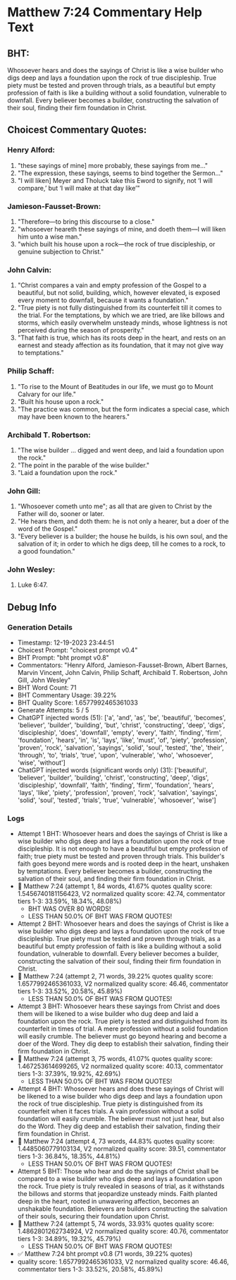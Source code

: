 # Matthew 7:24 Commentary Help Text

## BHT:
Whosoever hears and does the sayings of Christ is like a wise builder who digs deep and lays a foundation upon the rock of true discipleship. True piety must be tested and proven through trials, as a beautiful but empty profession of faith is like a building without a solid foundation, vulnerable to downfall. Every believer becomes a builder, constructing the salvation of their soul, finding their firm foundation in Christ.

## Choicest Commentary Quotes:
### Henry Alford:
1. "these sayings of mine] more probably, these sayings from me..."
2. "The expression, these sayings, seems to bind together the Sermon..."
3. "I will liken] Meyer and Tholuck take this Eword to signify, not ‘I will compare,’ but ‘I will make at that day like’"

### Jamieson-Fausset-Brown:
1. "Therefore—to bring this discourse to a close."
2. "whosoever heareth these sayings of mine, and doeth them—I will liken him unto a wise man."
3. "which built his house upon a rock—the rock of true discipleship, or genuine subjection to Christ."

### John Calvin:
1. "Christ compares a vain and empty profession of the Gospel to a beautiful, but not solid, building, which, however elevated, is exposed every moment to downfall, because it wants a foundation."
2. "True piety is not fully distinguished from its counterfeit till it comes to the trial. For the temptations, by which we are tried, are like billows and storms, which easily overwhelm unsteady minds, whose lightness is not perceived during the season of prosperity."
3. "That faith is true, which has its roots deep in the heart, and rests on an earnest and steady affection as its foundation, that it may not give way to temptations."

### Philip Schaff:
1. "To rise to the Mount of Beatitudes in our life, we must go to Mount Calvary for our life."
2. "Built his house upon a rock."
3. "The practice was common, but the form indicates a special case, which may have been known to the hearers."

### Archibald T. Robertson:
1. "The wise builder ... digged and went deep, and laid a foundation upon the rock."
2. "The point in the parable of the wise builder."
3. "Laid a foundation upon the rock."

### John Gill:
1. "Whosoever cometh unto me"; as all that are given to Christ by the Father will do, sooner or later.
2. "He hears them, and doth them: he is not only a hearer, but a doer of the word of the Gospel."
3. "Every believer is a builder; the house he builds, is his own soul, and the salvation of it; in order to which he digs deep, till he comes to a rock, to a good foundation."

### John Wesley:
1. Luke 6:47.



## Debug Info
### Generation Details
- Timestamp: 12-19-2023 23:44:51
- Choicest Prompt: "choicest prompt v0.4"
- BHT Prompt: "bht prompt v0.8"
- Commentators: "Henry Alford, Jamieson-Fausset-Brown, Albert Barnes, Marvin Vincent, John Calvin, Philip Schaff, Archibald T. Robertson, John Gill, John Wesley"
- BHT Word Count: 71
- BHT Commentary Usage: 39.22%
- BHT Quality Score: 1.6577992465361033
- Generate Attempts: 5 / 5
- ChatGPT injected words (51):
	['a', 'and', 'as', 'be', 'beautiful', 'becomes', 'believer', 'builder', 'building', 'but', 'christ', 'constructing', 'deep', 'digs', 'discipleship', 'does', 'downfall', 'empty', 'every', 'faith', 'finding', 'firm', 'foundation', 'hears', 'in', 'is', 'lays', 'like', 'must', 'of', 'piety', 'profession', 'proven', 'rock', 'salvation', 'sayings', 'solid', 'soul', 'tested', 'the', 'their', 'through', 'to', 'trials', 'true', 'upon', 'vulnerable', 'who', 'whosoever', 'wise', 'without']
- ChatGPT injected words (significant words only) (31):
	['beautiful', 'believer', 'builder', 'building', 'christ', 'constructing', 'deep', 'digs', 'discipleship', 'downfall', 'faith', 'finding', 'firm', 'foundation', 'hears', 'lays', 'like', 'piety', 'profession', 'proven', 'rock', 'salvation', 'sayings', 'solid', 'soul', 'tested', 'trials', 'true', 'vulnerable', 'whosoever', 'wise']

### Logs
- Attempt 1 BHT: Whosoever hears and does the sayings of Christ is like a wise builder who digs deep and lays a foundation upon the rock of true discipleship. It is not enough to have a beautiful but empty profession of faith; true piety must be tested and proven through trials. This builder's faith goes beyond mere words and is rooted deep in the heart, unshaken by temptations. Every believer becomes a builder, constructing the salvation of their soul, and finding their firm foundation in Christ.
- 🔄 Matthew 7:24 (attempt 1, 84 words, 41.67% quotes quality score: 1.5456740181156423, V2 normalized quality score: 42.74, commentator tiers 1-3: 33.59%, 18.34%, 48.08%) 
	- BHT WAS OVER 80 WORDS! 
	- LESS THAN 50.0% OF BHT WAS FROM QUOTES!
- Attempt 2 BHT: Whosoever hears and does the sayings of Christ is like a wise builder who digs deep and lays a foundation upon the rock of true discipleship. True piety must be tested and proven through trials, as a beautiful but empty profession of faith is like a building without a solid foundation, vulnerable to downfall. Every believer becomes a builder, constructing the salvation of their soul, finding their firm foundation in Christ.
- 🔄 Matthew 7:24 (attempt 2, 71 words, 39.22% quotes quality score: 1.6577992465361033, V2 normalized quality score: 46.46, commentator tiers 1-3: 33.52%, 20.58%, 45.89%) 
	- LESS THAN 50.0% OF BHT WAS FROM QUOTES!
- Attempt 3 BHT: Whosoever hears these sayings from Christ and does them will be likened to a wise builder who dug deep and laid a foundation upon the rock. True piety is tested and distinguished from its counterfeit in times of trial. A mere profession without a solid foundation will easily crumble. The believer must go beyond hearing and become a doer of the Word. They dig deep to establish their salvation, finding their firm foundation in Christ.
- 🔄 Matthew 7:24 (attempt 3, 75 words, 41.07% quotes quality score: 1.467253614699265, V2 normalized quality score: 40.13, commentator tiers 1-3: 37.39%, 19.92%, 42.69%) 
	- LESS THAN 50.0% OF BHT WAS FROM QUOTES!
- Attempt 4 BHT: Whosoever hears and does these sayings of Christ will be likened to a wise builder who digs deep and lays a foundation upon the rock of true discipleship. True piety is distinguished from its counterfeit when it faces trials. A vain profession without a solid foundation will easily crumble. The believer must not just hear, but also do the Word. They dig deep and establish their salvation, finding their firm foundation in Christ.
- 🔄 Matthew 7:24 (attempt 4, 73 words, 44.83% quotes quality score: 1.4485060779103134, V2 normalized quality score: 39.51, commentator tiers 1-3: 36.84%, 18.35%, 44.81%) 
	- LESS THAN 50.0% OF BHT WAS FROM QUOTES!
- Attempt 5 BHT: Those who hear and do the sayings of Christ shall be compared to a wise builder who digs deep and lays a foundation upon the rock. True piety is truly revealed in seasons of trial, as it withstands the billows and storms that jeopardize unsteady minds. Faith planted deep in the heart, rooted in unwavering affection, becomes an unshakable foundation. Believers are builders constructing the salvation of their souls, securing their foundation upon Christ.
- 🔄 Matthew 7:24 (attempt 5, 74 words, 33.93% quotes quality score: 1.4862801262734924, V2 normalized quality score: 40.76, commentator tiers 1-3: 34.89%, 19.32%, 45.79%) 
	- LESS THAN 50.0% OF BHT WAS FROM QUOTES!
- ✅ Matthew 7:24 bht prompt v0.8 (71 words, 39.22% quotes)
- quality score: 1.6577992465361033, V2 normalized quality score: 46.46, commentator tiers 1-3: 33.52%, 20.58%, 45.89%)